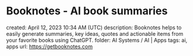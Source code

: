 # Booknotes - AI book summaries

created: April 12, 2023 10:34 AM (UTC)
description: Booknotes helps to easily generate summaries, key ideas, quotes and actionable items from your favorite books using ChatGPT.
folder: AI Systems / AI | Apps
tags: ai, apps
url: https://getbooknotes.com